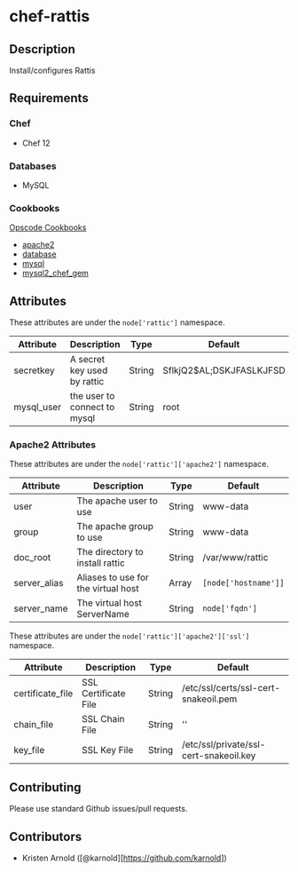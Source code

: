 # chef-rattis

## Description

Install/configures Rattis

## Requirements

### Chef

* Chef 12 

### Databases

* MySQL

### Cookbooks

[Opscode Cookbooks](https://github.com/opscode-cookbooks/)

* [apache2](https://github.com/opscode-cookbooks/apache2/)
* [database](https://github.com/opscode-cookbooks/database/)
* [mysql](https://github.com/opscode-cookbooks/mysql/)
* [mysql2_chef_gem](https://supermarket.chef.io/cookbooks/mysql2_chef_gem)

## Attributes

These attributes are under the `node['rattic']` namespace.

Attribute | Description | Type | Default
----------|-------------|------|--------
secretkey | A secret key used by rattic | String | SflkjQ2$AL;DSKJFASLKJFSD
mysql_user | the user to connect to mysql | String | root


### Apache2 Attributes ###

These attributes are under the `node['rattic']['apache2']` namespace.

Attribute | Description | Type | Default
----------|-------------|------|--------
user | The apache user to use | String | www-data
group | The apache group to use | String | www-data
doc_root | The directory to install rattic | String | /var/www/rattic
server_alias | Aliases to use for the virtual host | Array | `[node['hostname']]`
server_name | The virtual host ServerName | String | `node['fqdn']`

These attributes are under the `node['rattic']['apache2']['ssl']` namespace.

Attribute | Description | Type | Default
----------|-------------|------|--------
certificate_file | SSL Certificate File | String | /etc/ssl/certs/ssl-cert-snakeoil.pem
chain_file | SSL Chain File | String | ''
key_file | SSL Key File | String | /etc/ssl/private/ssl-cert-snakeoil.key


## Contributing

Please use standard Github issues/pull requests.

## Contributors

* Kristen Arnold ([@karnold][https://github.com/karnold])

[@karnold]: https://github.com/karnold
